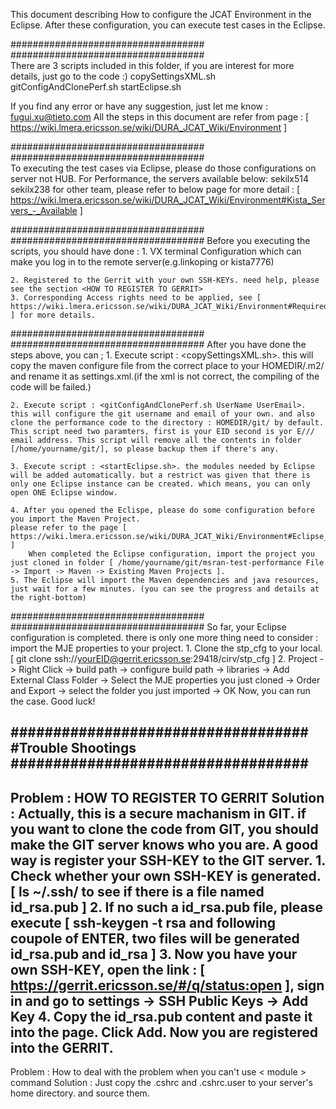 This document describing How to configure the JCAT Environment in the Eclipse. After these configuration,
you can execute test cases in the Eclipse.

###################################        
###################################        
There are 3 scripts included in this folder, if you are interest for more details, just go to the code :)
	copySettingsXML.sh
	gitConfigAndClonePerf.sh
	startEclipse.sh

If you find any error or have any suggestion, just let me know : fugui.xu@tieto.com
All the steps in this document are refer from page : [ https://wiki.lmera.ericsson.se/wiki/DURA_JCAT_Wiki/Environment ] 

###################################        
###################################        
To executing the test cases via Eclipse, please do those configurations on server not HUB.
For Performance, the servers available below:
	sekilx514
        sekilx238
for other team, please refer to below page for more detail : 
	[ https://wiki.lmera.ericsson.se/wiki/DURA_JCAT_Wiki/Environment#Kista_Servers_-_Available ] 

###################################
###################################
Before you executing the scripts, you should have done : 
	1. VX terminal Configuration which can make you log in to the remote server(e.g.linkoping or kista7776)

	2. Registered to the Gerrit with your own SSH-KEYs. need help, please see the section <HOW TO REGISTER TO GERRIT>
	3. Corresponding Access rights need to be applied, see [ https://wiki.lmera.ericsson.se/wiki/DURA_JCAT_Wiki/Environment#Required_Access ] for more details.

###################################        
###################################
After you have done the steps above, you can ;
	1. Execute script : <copySettingsXML.sh>. this will copy the maven configure file from the correct place to your HOMEDIR/.m2/ and rename it as settings.xml.(if the xml is not correct, the compiling of the code will be failed.)

	2. Execute script : <gitConfigAndClonePerf.sh UserName UserEmail>. this will configure the git username and email of your own. and also clone the performance code to the directory : HOMEDIR/git/ by default. This script need two paramters, first is your EID second is yor E/// email address. This script will remove all the contents in folder [/home/yourname/git/], so please backup them if there's any.

	3. Execute script : <startEclipse.sh>. the modules needed by Eclipse will be added automatically. but a restrict was given that there is only one Eclipse instance can be created. which means, you can only open ONE Eclipse window.

	4. After you opened the Eclispe, please do some configuration before you import the Maven Project.
	please refer to the page [ https://wiki.lmera.ericsson.se/wiki/DURA_JCAT_Wiki/Environment#Eclipse_plugins_installation ]
        When completed the Eclipse configuration, import the project you just cloned in folder [ /home/yourname/git/msran-test-performance File -> Import -> Maven -> Existing Maven Projects ]. 
	5. The Eclipse will import the Maven dependencies and java resources, just wait for a few minutes. (you can see the progress and details at the right-bottom)
	

###################################
###################################
So far, your Eclipse configuration is completed.
there is only one more thing need to consider : import the MJE properties to your project.
	1. Clone the stp_cfg to your local. [ git clone ssh://yourEID@gerrit.ericsson.se:29418/cirv/stp_cfg ] 
	2. Project -> Right Click -> build path -> configure build path -> libraries -> Add External Class Folder -> Select the MJE properties you just cloned -> Order and Export -> select the folder you just imported -> OK
	Now, you can run the case. Good luck!

###################################        
#Trouble Shootings
###################################        
-------------------------------------
Problem : HOW TO REGISTER TO GERRIT
Solution : Actually, this is a secure machanism in GIT. if you want to clone the code from GIT, you should make the GIT server knows who you are. A good way is register your SSH-KEY to the GIT server. 
	1. Check whether your own SSH-KEY is generated. [ ls ~/.ssh/ to see if there is a file named id_rsa.pub ]
        2. If no such a id_rsa.pub file, please execute [ ssh-keygen -t rsa and following coupole of ENTER, two files will be generated id_rsa.pub and id_rsa ] 
        3. Now you have your own SSH-KEY, open the link : [ https://gerrit.ericsson.se/#/q/status:open ], sign in and go to settings -> SSH Public Keys -> Add Key
	4. Copy the id_rsa.pub content and paste it into the page. Click Add. Now you are registered into the GERRIT. 
-------------------------------------
Problem : How to deal with the problem when you can't use < module > command 
Solution : Just copy the .cshrc and .cshrc.user to your server's home directory. and source them.

